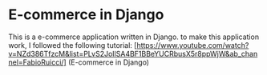 # E-commerce in Django
This is a e-commerce application written in Django.
to make this application work, I followed the following tutorial:
[https://www.youtube.com/watch?v=NZd386TfzcM&list=PLvS2JoIlSA4BF1BBeYUCRbusX5r8ppWjW&ab_channel=FabioRuicci/] (E-commerce in Django)